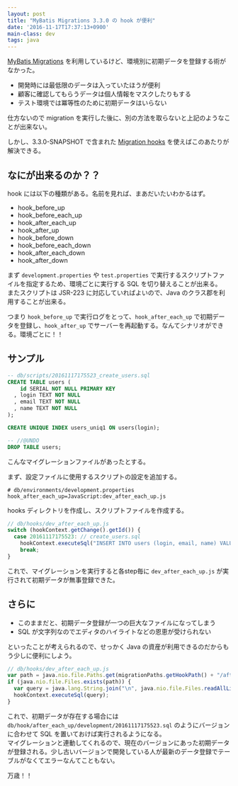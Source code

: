```yaml
---
layout: post
title: "MyBatis Migrations 3.3.0 の hook が便利"
date: '2016-11-17T17:37:13+0900'
main-class: dev
tags: java
---
```


[MyBatis Migrations](http://www.mybatis.org/migrations/) を利用しているけど、環境別に初期データを登録する術がなかった。  

* 開発時には最低限のデータは入っていたほうが便利
* 顧客に確認してもらうデータは個人情報をマスクしたりもする
* テスト環境では冪等性のために初期データはいらない

仕方ないので migration を実行した後に、別の方法を取らないと上記のようなことが出来ない。

しかし、3.3.0-SNAPSHOT で含まれた [Migration hooks](http://www.mybatis.org/migrations/hooks.html) を使えばこのあたりが解決できる。  

## なにが出来るのか？？

hook には以下の種類がある。名前を見れば、まあだいたいわかるはず。

* hook_before_up
* hook_before_each_up
* hook_after_each_up
* hook_after_up
* hook_before_down
* hook_before_each_down
* hook_after_each_down
* hook_after_down

まず `development.properties` や `test.properties` で実行するスクリプトファイルを指定するため、環境ごとに実行する SQL を切り替えることが出来る。  
またスクリプトは JSR-223 に対応していればよいので、Java のクラス郡を利用することが出来る。

つまり `hook_before_up` で実行ログをとって、`hook_after_each_up` で初期データを登録し、`hook_after_up` でサーバーを再起動する。なんてシナリオができる。環境ごとに！！

## サンプル

```sql
-- db/scripts/20161117175523_create_users.sql
CREATE TABLE users (
    id SERIAL NOT NULL PRIMARY KEY
  , login TEXT NOT NULL
  , email TEXT NOT NULL
  , name TEXT NOT NULL
);

CREATE UNIQUE INDEX users_uniq1 ON users(login);

-- //@UNDO
DROP TABLE users;
```

こんなマイグレーションファイルがあったとする。

まず、設定ファイルに使用するスクリプトの設定を追加する。

```properties
# db/environments/development.properties
hook_after_each_up=JavaScript:dev_after_each_up.js
```

hooks ディレクトリを作成し、スクリプトファイルを作成する。

```js
// db/hooks/dev_after_each_up.js
switch (hookContext.getChange().getId()) {
  case 20161117175523: // create_users.sql
    hookContext.executeSql("INSERT INTO users (login, email, name) VALUES ('admin', 'admin@example.com', 'システム管理者');");
    break;
}
```

これで、マイグレーションを実行すると各step毎に `dev_after_each_up.js` が実行されて初期データが無事登録できた。

## さらに

* このままだと、初期データ登録が一つの巨大なファイルになってしまう
* SQL が文字列なのでエディタのハイライトなどの恩恵が受けられない

といったことが考えられるので、せっかく Java の資産が利用できるのだからもう少しに便利にしよう。

```js
// db/hooks/dev_after_each_up.js
var path = java.nio.file.Paths.get(migrationPaths.getHookPath() + "/after_each_up/development/" + hookContext.getChange().getId() + ".sql");
if (java.nio.file.Files.exists(path)) {
  var query = java.lang.String.join("\n", java.nio.file.Files.readAllLines(path, java.nio.charset.StandardCharsets.UTF_8));
  hookContext.executeSql(query);
}
```

これで、初期データが存在する場合には `db/hook/after_each_up/development/20161117175523.sql` のようにバージョンに合わせて SQL を置いておけば実行されるようになる。  
マイグレーションと連動してくれるので、現在のバージョンにあった初期データが登録される。少し古いバージョンで開発している人が最新のデータ登録でテーブルがなくてエラーなんてこともない。

万歳！！
